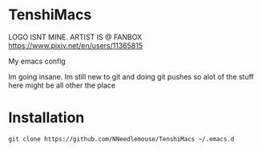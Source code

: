 # TenshiMacs

LOGO ISNT MINE. ARTIST IS @ FANBOX https://www.pixiv.net/en/users/11365815

My emacs config

Im going insane. Im still new to git and doing git pushes so alot of the stuff here might be all other the place

# Installation
````
git clone https://github.com/NNeedlemouse/TenshiMacs ~/.emacs.d
````
